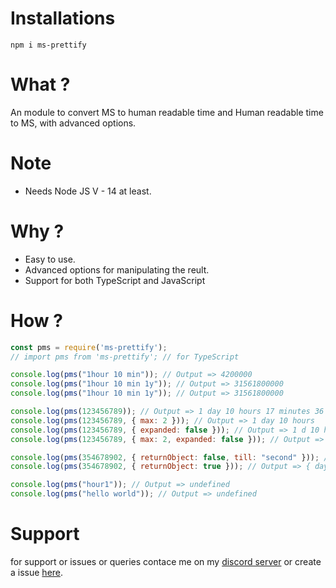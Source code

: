 # Installations
```
npm i ms-prettify
```

# What ?
An module to convert MS to human readable time and Human readable time to MS, with advanced options.

# Note
- Needs Node JS V - 14 at least.

# Why ?
- Easy to use.
- Advanced options for manipulating the reult.
- Support for both TypeScript and JavaScript

# How ?
```js
const pms = require('ms-prettify');
// import pms from 'ms-prettify'; // for TypeScript

console.log(pms("1hour 10 min")); // Output => 4200000
console.log(pms("1hour 10 min 1y")); // Output => 31561800000
console.log(pms("1hour 10 min 1y")); // Output => 31561800000

console.log(pms(123456789)); // Output => 1 day 10 hours 17 minutes 36 seconds 789 milliseconds 
console.log(pms(123456789, { max: 2 })); // Output => 1 day 10 hours 
console.log(pms(123456789, { expanded: false })); // Output => 1 d 10 h 17 m 36 s 789 ms
console.log(pms(123456789, { max: 2, expanded: false })); // Output => 1 d 10 h

console.log(pms(354678902, { returnObject: false, till: "second" })); // Output => 4 d 2 h 31 m 31 s
console.log(pms(354678902, { returnObject: true })); // Output => { day: 4, hour: 2, minute: 31, second: 18, millisecond: 902 }

console.log(pms("hour1")); // Output => undefined
console.log(pms("hello world")); // Output => undefined
```

# Support
for support or issues or queries contace me on my [discord server](https://discord.gg/XYnMTQNTFh) or create a issue [here](https://github.com/KartikeSingh/ms-prettify/issues).